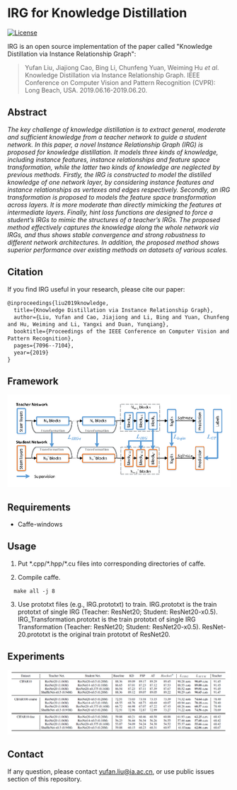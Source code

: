 # IRG for Knowledge Distillation
[![License](https://img.shields.io/badge/license-BSD-blue.svg)](LICENSE)

IRG is an open source implementation of the paper called "Knowledge Distillation via Instance Relationship Graph":
> Yufan Liu, Jiajiong Cao, Bing Li, Chunfeng Yuan, Weiming Hu *et al*. Knowledge Distillation via Instance Relationship Graph. IEEE Conference on Computer Vision and Pattern Recognition (CVPR): Long Beach, USA. 2019.06.16-2019.06.20.

## Abstract
*The key challenge of knowledge distillation is to extract
general, moderate and sufficient knowledge from a teacher
network to guide a student network. In this paper, a novel
Instance Relationship Graph (IRG) is proposed for knowledge
distillation. It models three kinds of knowledge, including
instance features, instance relationships and feature
space transformation, while the latter two kinds of
knowledge are neglected by previous methods. Firstly, the
IRG is constructed to model the distilled knowledge of
one network layer, by considering instance features and
instance relationships as vertexes and edges respectively.
Secondly, an IRG transformation is proposed to models the
feature space transformation across layers. It is more moderate
than directly mimicking the features at intermediate
layers. Finally, hint loss functions are designed to force a
student’s IRGs to mimic the structures of a teacher’s IRGs.
The proposed method effectively captures the knowledge
along the whole network via IRGs, and thus shows stable
convergence and strong robustness to different network architectures.
In addition, the proposed method shows superior
performance over existing methods on datasets of various
scales.*

## Citation
If you find IRG useful in your research, please cite our paper:
````
@inproceedings{liu2019knowledge,
  title={Knowledge Distillation via Instance Relationship Graph},
  author={Liu, Yufan and Cao, Jiajiong and Li, Bing and Yuan, Chunfeng and Hu, Weiming and Li, Yangxi and Duan, Yunqiang},
  booktitle={Proceedings of the IEEE Conference on Computer Vision and Pattern Recognition},
  pages={7096--7104},
  year={2019}
}
````

## Framework
![Framework](./img/framework.png "Framework")

## Requirements

- Caffe-windows

## Usage
1. Put \*.cpp/\*.hpp/\*.cu files into corresponding directories of caffe.

2. Compile caffe.
```make
  make all -j 8
  ```
3. Use prototxt files (e.g., IRG.prototxt) to train.
   IRG.prototxt is the train prototxt of single IRG (Teacher: ResNet20; Student: ResNet20-x0.5).
   IRG_Transformation.prototxt is the train prototxt of single IRG Transformation (Teacher: ResNet20; Student: ResNet20-x0.5).
   ResNet-20.prototxt is the original train prototxt of ResNet20.

## Experiments
![Experimental results](./img/Exp_results.png "Experimental results")

## Contact
If any question, please contact yufan.liu@ia.ac.cn, or use public issues section of this repository.
